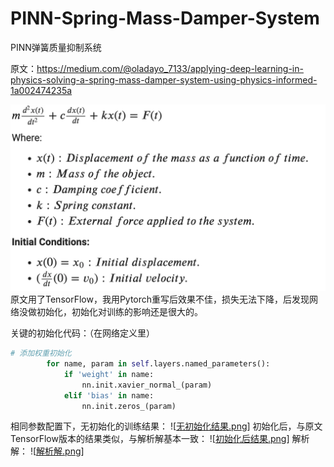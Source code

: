 # PINN-Spring-Mass-Damper-System
PINN弹簧质量抑制系统

原文：https://medium.com/@oladayo_7133/applying-deep-learning-in-physics-solving-a-spring-mass-damper-system-using-physics-informed-1a002474235a

![image](https://github.com/srrdhy/PINN-Spring-Mass-Damper-System/blob/main/images/%E6%96%B9%E7%A8%8B%E6%8F%8F%E8%BF%B0.png)
原文用了TensorFlow，我用Pytorch重写后效果不佳，损失无法下降，后发现网络没做初始化，初始化对训练的影响还是很大的。

关键的初始化代码：（在网络定义里）
```python
# 添加权重初始化
        for name, param in self.layers.named_parameters():
            if 'weight' in name:
                nn.init.xavier_normal_(param)
            elif 'bias' in name:
                nn.init.zeros_(param)
```
相同参数配置下，无初始化的训练结果：
![[无初始化结果.png](https://github.com/srrdhy/PINN-Spring-Mass-Damper-System/blob/main/images/%E6%97%A0%E5%88%9D%E5%A7%8B%E5%8C%96%E7%BB%93%E6%9E%9C.png?raw=true)]
初始化后，与原文TensorFlow版本的结果类似，与解析解基本一致：
![[初始化后结果.png](https://github.com/srrdhy/PINN-Spring-Mass-Damper-System/blob/main/images/%E5%88%9D%E5%A7%8B%E5%8C%96%E5%90%8E%E7%BB%93%E6%9E%9C.png?raw=true)]
解析解：
![[解析解.png](https://github.com/srrdhy/PINN-Spring-Mass-Damper-System/blob/main/images/%E8%A7%A3%E6%9E%90%E8%A7%A3.png?raw=true)]
